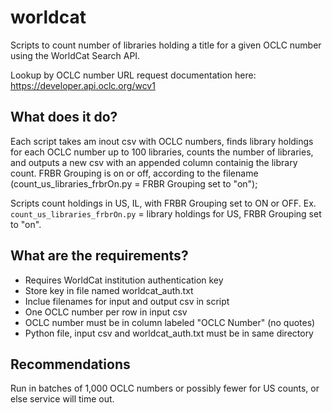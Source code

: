 # worldcat
Scripts to count number of libraries holding a title for a given OCLC number using the WorldCat Search API. 

Lookup by OCLC number URL request documentation here: https://developer.api.oclc.org/wcv1

## What does it do?
Each script takes am inout csv with OCLC numbers, finds library holdings for each OCLC number up to 100 libraries, counts the number of libraries, and outputs a new csv with an appended column containig the library count. FRBR Grouping is on or off, according to the filename (count_us_libraries_frbrOn.py = FRBR Grouping set to "on");

Scripts count holdings in US, IL, with FRBR Grouping set to ON or OFF. Ex. `count_us_libraries_frbrOn.py` = library holdings for US, FRBR Grouping set to "on".

## What are the requirements?
* Requires WorldCat institution authentication key
* Store key in file named worldcat_auth.txt
* Inclue filenames for input and output csv in script
* One OCLC number per row in input csv
* OCLC number must be in column labeled "OCLC Number" (no quotes)
* Python file, input csv and worldcat_auth.txt must be in same directory

## Recommendations
Run in batches of 1,000 OCLC numbers or possibly fewer for US counts, or else service will time out.
